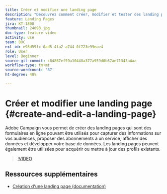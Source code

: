 ```yaml
---
title: Créer et modifier une landing page
description: "Découvrez comment créer, modifier et tester des landing pages dans Adobe Campaign Standard."
feature: Landing Pages
jira: KT-1808
thumbnail: 24093.jpg
doc-type: feature video
activity: use
team: DOC
exl-id: e93d59fc-0ad5-4fa2-a744-0f723e99eae4
role: User
level: Beginner
source-git-commit: c84867ef59a10448a377a959d0b67ae71343a4aa
workflow-type: tm+mt
source-wordcount: '87'
ht-degree: 40%

---
```


# Créer et modifier une landing page {#create-and-edit-a-landing-page}

Adobe Campaign vous permet de créer des landing pages qui sont des formulaires en ligne pouvant être utilisés pour capturer des informations sur vos audiences, proposer des abonnements à un service, afficher des données et développer votre base de données. Les landing pages peuvent également être utilisées pour acquérir ou mettre à jour des profils existants.

>[!VIDEO](https://video.tv.adobe.com/v/24093?quality=12&learn=on)

## Ressources supplémentaires

* [Création d&#39;une landing page (documentation)](https://docs.campaign.adobe.com/doc/standard/getting_started/fr/ACS_CreateLandingPage.html)
